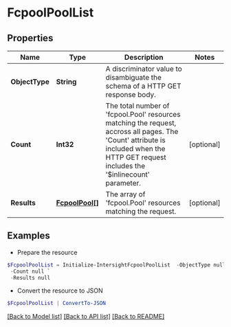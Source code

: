 # FcpoolPoolList
## Properties

Name | Type | Description | Notes
------------ | ------------- | ------------- | -------------
**ObjectType** | **String** | A discriminator value to disambiguate the schema of a HTTP GET response body. | 
**Count** | **Int32** | The total number of &#39;fcpool.Pool&#39; resources matching the request, accross all pages. The &#39;Count&#39; attribute is included when the HTTP GET request includes the &#39;$inlinecount&#39; parameter. | [optional] 
**Results** | [**FcpoolPool[]**](FcpoolPool.md) | The array of &#39;fcpool.Pool&#39; resources matching the request. | [optional] 

## Examples

- Prepare the resource
```powershell
$FcpoolPoolList = Initialize-IntersightFcpoolPoolList  -ObjectType null `
 -Count null `
 -Results null
```

- Convert the resource to JSON
```powershell
$FcpoolPoolList | ConvertTo-JSON
```

[[Back to Model list]](../README.md#documentation-for-models) [[Back to API list]](../README.md#documentation-for-api-endpoints) [[Back to README]](../README.md)

